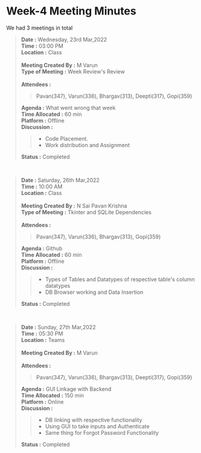 # Week-4 Meeting Minutes

We had 3 meetings in total<br>
> **Date :** Wednesday, 23rd Mar,2022<br>
> **Time :** 03:00 PM<br>
> **Location :** Class<br>
> <br>
> **Meeting Created By :** M Varun<br>
> **Type of Meeting :** Week Review's Review<br>
> <br>
> **Attendees :** 
>> Pavan(347), Varun(336), Bhargav(313), Deepti(317), Gopi(359)<br>
>
> **Agenda :** What went wrong that week <br>
> **Time Allocated :** 60 min<br>
> **Platform :** Offline<br>
> **Discussion :**<br>
>> * Code Placement.
>> * Work distribution and Assignment<br>
>
> **Status :** Completed<br>

<p>&nbsp;</p>

> **Date :** Saturday, 26th Mar,2022<br>
> **Time :** 10:00 AM<br>
> **Location :** Class<br>
> <br>
> **Meeting Created By :** N Sai Pavan Krishna<br>
> **Type of Meeting :** Tkinter and SQLite Dependencies<br>
> <br>
> **Attendees :** 
>> Pavan(347), Varun(336), Bhargav(313), Gopi(359)<br>
>
> **Agenda :** Github <br>
> **Time Allocated :** 60 min<br>
> **Platform :** Offline<br>
> **Discussion :**<br>
>> * Types of Tables and Datatypes of respective table's column datatypes
>> * DB Browser working and Data Insertion<br>
>
> **Status :** Completed<br>

<p>&nbsp;</p>

> **Date :** Sunday, 27th Mar,2022<br>
> **Time :** 05:30 PM<br>
> **Location :** Teams<br>
> <br>
> **Meeting Created By :** M Varun<br>
> <br>
> **Attendees :** 
>> Pavan(347), Varun(336), Bhargav(313), Deepti(317), Gopi(359)<br>
>
> **Agenda :** GUI Linkage with Backend<br>
> **Time Allocated :** 150 min<br>
> **Platform :** Online<br>
> **Discussion :**<br>
>> * DB linking with respective functionality
>> * Using GUI to take inputs and Authenticate
>> * Same thing for Forgot Password Functionality<br>
>
> **Status :** Completed<br>

<p>&nbsp;</p>
